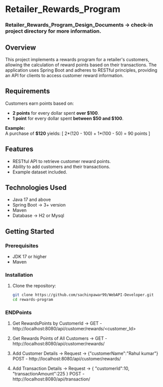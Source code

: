 # Retailer_Rewards_Program

### Retailer_Rewards_Program_Design_Documents -> check-in project directory for more information.


## Overview

This project implements a rewards program for a retailer's customers, allowing the calculation of reward points based on their transactions. The application uses Spring Boot and adheres to RESTful principles, providing an API for clients to access customer reward information.

## Requirements

Customers earn points based on:
- **2 points** for every dollar spent **over $100**.
- **1 point** for every dollar spent **between $50 and $100**.

**Example:**  
A purchase of **$120** yields:
[ 2*(120 - 100) + 1*(100 - 50) = 90 points ]

## Features

- RESTful API to retrieve customer reward points.
- Ability to add customers and their transactions.
- Example dataset included.

## Technologies Used

- Java 17 and above
- Spring Boot -> 3+ version
- Maven
- Database -> H2 or Mysql

## Getting Started

### Prerequisites

- JDK 17 or higher
- Maven

### Installation

1. Clone the repository:
   ```bash
   git clone https://github.com/sachinpawar99/WebAPI-Developer.git
   cd rewards-program

### ENDPoints
1. Get RewardsPoints by CustomerId ->
                   GET - http://localhost:8080/api/customer/rewards/<customer_Id>
2. Get Rewards Points of All Customers ->
      GET - http://localhost:8080/api/customer/rewards/

3. Add Customer Details ->
      Request -> {"customerName":"Rahul kumar"}
      POST - http://localhost:8080/api/customer/rewards/
5. Add Transaction Details ->
       Request -> {
             "customerId":10,
             "transactionAmount":225  }
    POST - http://localhost:8080/api/transaction/
